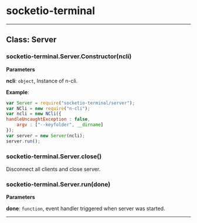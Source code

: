 # socketio-terminal





* * *

## Class: Server


### socketio-terminal.Server.Constructor(ncli) 

**Parameters**

**ncli**: `object`, Instance of n-cli.


**Example**:
```js
var Server = require("socketio-terminal/server");
var NCli = new require("n-cli");
var ncli = new NCli({ 
handleUncaughtException : false,
	argv : ["--keyfolder", __dirname]
});
var server = new Server(ncli);
server.run(); 
```

### socketio-terminal.Server.close() 

Disconnect all clients and close server.


### socketio-terminal.Server.run(done) 

**Parameters**

**done**: `function`, event handler triggered when server was started.




* * *










